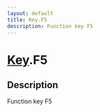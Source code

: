 ```yaml
---
layout: default
title: Key.F5
description: Function key F5
---
```

# [Key]({{site.url}}/Pages/Reference/Key.html).F5

## Description
Function key F5

